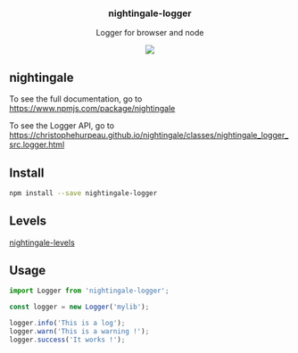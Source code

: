 <h3 align="center">
  nightingale-logger
</h3>

<p align="center">
  Logger for browser and node
</p>

<p align="center">
  <a href="https://npmjs.org/package/nightingale-logger"><img src="https://img.shields.io/npm/v/nightingale-logger.svg?style=flat-square"></a>
</p>

## nightingale

To see the full documentation, go to https://www.npmjs.com/package/nightingale

To see the Logger API, go to https://christophehurpeau.github.io/nightingale/classes/nightingale_logger_src.logger.html

## Install

```sh
npm install --save nightingale-logger
```

## Levels

[nightingale-levels](https://www.npmjs.com/package/nightingale-levels)

## Usage

```js
import Logger from 'nightingale-logger';

const logger = new Logger('mylib');

logger.info('This is a log');
logger.warn('This is a warning !');
logger.success('It works !');
```
